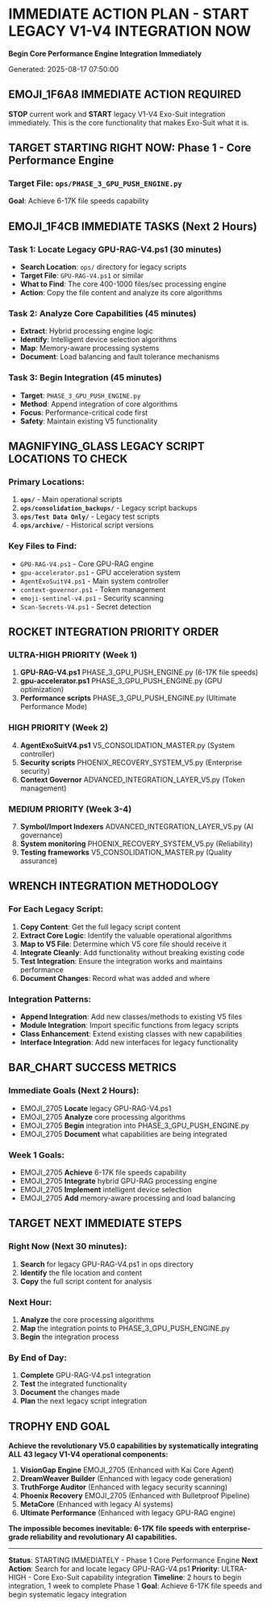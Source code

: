 # IMMEDIATE ACTION PLAN - START LEGACY V1-V4 INTEGRATION NOW
**Begin Core Performance Engine Integration Immediately**

Generated: 2025-08-17 07:50:00

## EMOJI_1F6A8 **IMMEDIATE ACTION REQUIRED**

**STOP** current work and **START** legacy V1-V4 Exo-Suit integration immediately. This is the core functionality that makes Exo-Suit what it is.

## TARGET **STARTING RIGHT NOW: Phase 1 - Core Performance Engine**

### **Target File**: `ops/PHASE_3_GPU_PUSH_ENGINE.py`
**Goal**: Achieve 6-17K file speeds capability

## EMOJI_1F4CB **IMMEDIATE TASKS (Next 2 Hours)**

### **Task 1: Locate Legacy GPU-RAG-V4.ps1 (30 minutes)**
- **Search Location**: `ops/` directory for legacy scripts
- **Target File**: `GPU-RAG-V4.ps1` or similar
- **What to Find**: The core 400-1000 files/sec processing engine
- **Action**: Copy the file content and analyze its core algorithms

### **Task 2: Analyze Core Capabilities (45 minutes)**
- **Extract**: Hybrid processing engine logic
- **Identify**: Intelligent device selection algorithms
- **Map**: Memory-aware processing systems
- **Document**: Load balancing and fault tolerance mechanisms

### **Task 3: Begin Integration (45 minutes)**
- **Target**: `PHASE_3_GPU_PUSH_ENGINE.py`
- **Method**: Append integration of core algorithms
- **Focus**: Performance-critical code first
- **Safety**: Maintain existing V5 functionality

## MAGNIFYING_GLASS **LEGACY SCRIPT LOCATIONS TO CHECK**

### **Primary Locations**:
1. **`ops/`** - Main operational scripts
2. **`ops/consolidation_backups/`** - Legacy script backups
3. **`ops/Test Data Only/`** - Legacy test scripts
4. **`ops/archive/`** - Historical script versions

### **Key Files to Find**:
- `GPU-RAG-V4.ps1` - Core GPU-RAG engine
- `gpu-accelerator.ps1` - GPU acceleration system
- `AgentExoSuitV4.ps1` - Main system controller
- `context-governor.ps1` - Token management
- `emoji-sentinel-v4.ps1` - Security scanning
- `Scan-Secrets-V4.ps1` - Secret detection

## ROCKET **INTEGRATION PRIORITY ORDER**

### **ULTRA-HIGH PRIORITY (Week 1)**
1. **GPU-RAG-V4.ps1**  PHASE_3_GPU_PUSH_ENGINE.py (6-17K file speeds)
2. **gpu-accelerator.ps1**  PHASE_3_GPU_PUSH_ENGINE.py (GPU optimization)
3. **Performance scripts**  PHASE_3_GPU_PUSH_ENGINE.py (Ultimate Performance Mode)

### **HIGH PRIORITY (Week 2)**
4. **AgentExoSuitV4.ps1**  V5_CONSOLIDATION_MASTER.py (System controller)
5. **Security scripts**  PHOENIX_RECOVERY_SYSTEM_V5.py (Enterprise security)
6. **Context Governor**  ADVANCED_INTEGRATION_LAYER_V5.py (Token management)

### **MEDIUM PRIORITY (Week 3-4)**
7. **Symbol/Import Indexers**  ADVANCED_INTEGRATION_LAYER_V5.py (AI governance)
8. **System monitoring**  PHOENIX_RECOVERY_SYSTEM_V5.py (Reliability)
9. **Testing frameworks**  V5_CONSOLIDATION_MASTER.py (Quality assurance)

## WRENCH **INTEGRATION METHODOLOGY**

### **For Each Legacy Script**:
1. **Copy Content**: Get the full legacy script content
2. **Extract Core Logic**: Identify the valuable operational algorithms
3. **Map to V5 File**: Determine which V5 core file should receive it
4. **Integrate Cleanly**: Add functionality without breaking existing code
5. **Test Integration**: Ensure the integration works and maintains performance
6. **Document Changes**: Record what was added and where

### **Integration Patterns**:
- **Append Integration**: Add new classes/methods to existing V5 files
- **Module Integration**: Import specific functions from legacy scripts
- **Class Enhancement**: Extend existing classes with new capabilities
- **Interface Integration**: Add new interfaces for legacy functionality

## BAR_CHART **SUCCESS METRICS**

### **Immediate Goals (Next 2 Hours)**:
- EMOJI_2705 **Locate** legacy GPU-RAG-V4.ps1
- EMOJI_2705 **Analyze** core processing algorithms
- EMOJI_2705 **Begin** integration into PHASE_3_GPU_PUSH_ENGINE.py
- EMOJI_2705 **Document** what capabilities are being integrated

### **Week 1 Goals**:
- EMOJI_2705 **Achieve** 6-17K file speeds capability
- EMOJI_2705 **Integrate** hybrid GPU-RAG processing engine
- EMOJI_2705 **Implement** intelligent device selection
- EMOJI_2705 **Add** memory-aware processing and load balancing

## TARGET **NEXT IMMEDIATE STEPS**

### **Right Now (Next 30 minutes)**:
1. **Search** for legacy GPU-RAG-V4.ps1 in ops directory
2. **Identify** the file location and content
3. **Copy** the full script content for analysis

### **Next Hour**:
1. **Analyze** the core processing algorithms
2. **Map** the integration points to PHASE_3_GPU_PUSH_ENGINE.py
3. **Begin** the integration process

### **By End of Day**:
1. **Complete** GPU-RAG-V4.ps1 integration
2. **Test** the integrated functionality
3. **Document** the changes made
4. **Plan** the next legacy script integration

## TROPHY **END GOAL**

**Achieve the revolutionary V5.0 capabilities by systematically integrating ALL 43 legacy V1-V4 operational components:**

1. **VisionGap Engine** EMOJI_2705 (Enhanced with Kai Core Agent)
2. **DreamWeaver Builder** (Enhanced with legacy code generation)
3. **TruthForge Auditor** (Enhanced with legacy security scanning)
4. **Phoenix Recovery** EMOJI_2705 (Enhanced with Bulletproof Pipeline)
5. **MetaCore** (Enhanced with legacy AI systems)
6. **Ultimate Performance** (Enhanced with legacy GPU-RAG engine)

**The impossible becomes inevitable: 6-17K file speeds with enterprise-grade reliability and revolutionary AI capabilities.**

---

**Status**: STARTING IMMEDIATELY - Phase 1 Core Performance Engine
**Next Action**: Search for and locate legacy GPU-RAG-V4.ps1
**Priority**: ULTRA-HIGH - Core Exo-Suit capability integration
**Timeline**: 2 hours to begin integration, 1 week to complete Phase 1
**Goal**: Achieve 6-17K file speeds and begin systematic legacy integration
